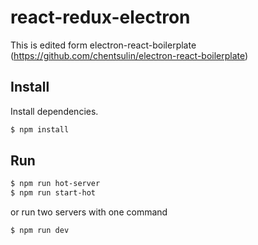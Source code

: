 # react-redux-electron
This is edited form electron-react-boilerplate (https://github.com/chentsulin/electron-react-boilerplate)

## Install

Install dependencies.

```bash
$ npm install
```


## Run

```bash
$ npm run hot-server
$ npm run start-hot
```

or run two servers with one command

```bash
$ npm run dev
```
